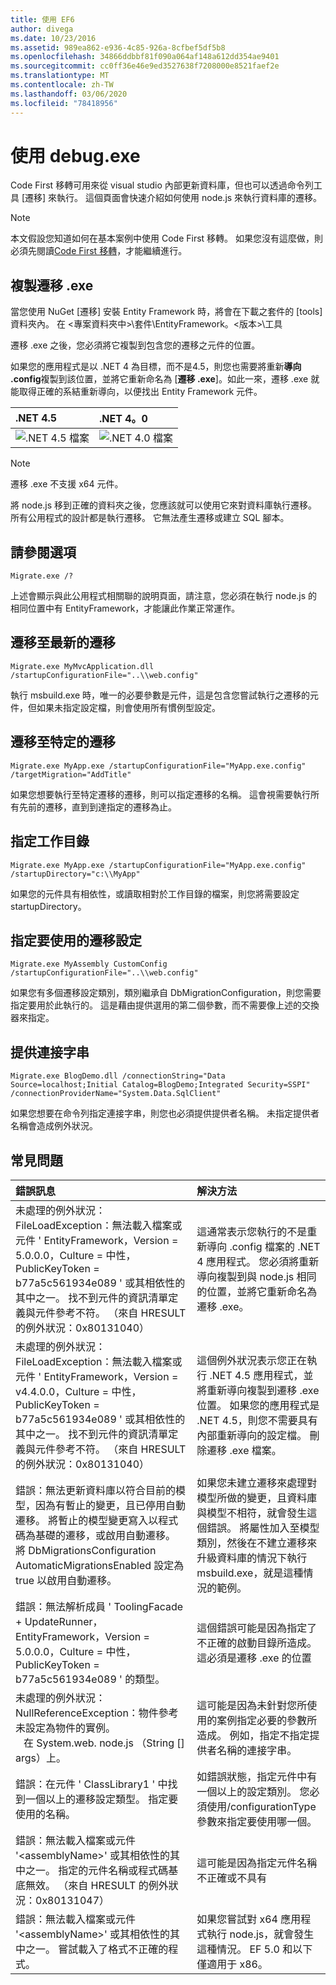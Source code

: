 ```yaml
---
title: 使用 EF6
author: divega
ms.date: 10/23/2016
ms.assetid: 989ea862-e936-4c85-926a-8cfbef5df5b8
ms.openlocfilehash: 34866ddbbf81f090a064af148a612dd354ae9401
ms.sourcegitcommit: cc0ff36e46e9ed3527638f7208000e8521faef2e
ms.translationtype: MT
ms.contentlocale: zh-TW
ms.lasthandoff: 03/06/2020
ms.locfileid: "78418956"
---
```

# <a name="using-migrateexe"></a>使用 debug.exe
Code First 移轉可用來從 visual studio 內部更新資料庫，但也可以透過命令列工具 [遷移] 來執行。 這個頁面會快速介紹如何使用 node.js 來執行資料庫的遷移。

> [!NOTE]
> 本文假設您知道如何在基本案例中使用 Code First 移轉。 如果您沒有這麼做，則必須先閱讀[Code First 移轉](~/ef6/modeling/code-first/migrations/index.md)，才能繼續進行。

## <a name="copy-migrateexe"></a>複製遷移 .exe

當您使用 NuGet [遷移] 安裝 Entity Framework 時，將會在下載之套件的 [tools] 資料夾內。 在 &lt;專案資料夾中&gt;\\套件\\EntityFramework。&lt;版本&gt;\\工具

遷移 .exe 之後，您必須將它複製到包含您的遷移之元件的位置。

如果您的應用程式是以 .NET 4 為目標，而不是4.5，則您也需要將重新**導向 .config**複製到該位置，並將它重新命名為 [**遷移 .exe**]。如此一來，遷移 .exe 就能取得正確的系結重新導向，以便找出 Entity Framework 元件。

| .NET 4.5                                      | .NET 4。0                                      |
|:----------------------------------------------|:----------------------------------------------|
| ![.NET 4.5 檔案](~/ef6/media/net45files.png) | ![.NET 4.0 檔案](~/ef6/media/net40files.png) |

> [!NOTE]
> 遷移 .exe 不支援 x64 元件。

將 node.js 移到正確的資料夾之後，您應該就可以使用它來對資料庫執行遷移。 所有公用程式的設計都是執行遷移。 它無法產生遷移或建立 SQL 腳本。

## <a name="see-options"></a>請參閱選項

``` console
Migrate.exe /?
```

上述會顯示與此公用程式相關聯的說明頁面，請注意，您必須在執行 node.js 的相同位置中有 EntityFramework，才能讓此作業正常運作。

## <a name="migrate-to-the-latest-migration"></a>遷移至最新的遷移

``` console
Migrate.exe MyMvcApplication.dll /startupConfigurationFile="..\\web.config"
```

執行 msbuild.exe 時，唯一的必要參數是元件，這是包含您嘗試執行之遷移的元件，但如果未指定設定檔，則會使用所有慣例型設定。

## <a name="migrate-to-a-specific-migration"></a>遷移至特定的遷移

``` console
Migrate.exe MyApp.exe /startupConfigurationFile="MyApp.exe.config" /targetMigration="AddTitle"
```

如果您想要執行至特定遷移的遷移，則可以指定遷移的名稱。 這會視需要執行所有先前的遷移，直到到達指定的遷移為止。

## <a name="specify-working-directory"></a>指定工作目錄

``` console
Migrate.exe MyApp.exe /startupConfigurationFile="MyApp.exe.config" /startupDirectory="c:\\MyApp"
```

如果您的元件具有相依性，或讀取相對於工作目錄的檔案，則您將需要設定 startupDirectory。

## <a name="specify-migration-configuration-to-use"></a>指定要使用的遷移設定

``` console
Migrate.exe MyAssembly CustomConfig /startupConfigurationFile="..\\web.config"
```

如果您有多個遷移設定類別，類別繼承自 DbMigrationConfiguration，則您需要指定要用於此執行的。 這是藉由提供選用的第二個參數，而不需要像上述的交換器來指定。

## <a name="provide-connection-string"></a>提供連接字串

``` console
Migrate.exe BlogDemo.dll /connectionString="Data Source=localhost;Initial Catalog=BlogDemo;Integrated Security=SSPI" /connectionProviderName="System.Data.SqlClient"
```

如果您想要在命令列指定連接字串，則您也必須提供提供者名稱。 未指定提供者名稱會造成例外狀況。

## <a name="common-problems"></a>常見問題

| 錯誤訊息                                                                                                                                                                                                                                                                                                                      | 解決方法                                                                                                                                                                                                                                                                                             |
|:-----------------------------------------------------------------------------------------------------------------------------------------------------------------------------------------------------------------------------------------------------------------------------------------------------------------------------------|:-----------------------------------------------------------------------------------------------------------------------------------------------------------------------------------------------------------------------------------------------------------------------------------------------------|
| 未處理的例外狀況： FileLoadException：無法載入檔案或元件 ' EntityFramework，Version = 5.0.0.0，Culture = 中性，PublicKeyToken = b77a5c561934e089 ' 或其相依性的其中之一。 找不到元件的資訊清單定義與元件參考不符。 （來自 HRESULT 的例外狀況：0x80131040）         | 這通常表示您執行的不是重新導向 .config 檔案的 .NET 4 應用程式。 您必須將重新導向複製到與 node.js 相同的位置，並將它重新命名為遷移 .exe。                                                                                       |
| 未處理的例外狀況： FileLoadException：無法載入檔案或元件 ' EntityFramework，Version = v4.4.0.0，Culture = 中性，PublicKeyToken = b77a5c561934e089 ' 或其相依性的其中之一。 找不到元件的資訊清單定義與元件參考不符。 （來自 HRESULT 的例外狀況：0x80131040）          | 這個例外狀況表示您正在執行 .NET 4.5 應用程式，並將重新導向複製到遷移 .exe 位置。 如果您的應用程式是 .NET 4.5，則您不需要具有內部重新導向的設定檔。 刪除遷移 .exe 檔案。                                    |
| 錯誤：無法更新資料庫以符合目前的模型，因為有暫止的變更，且已停用自動遷移。 將暫止的模型變更寫入以程式碼為基礎的遷移，或啟用自動遷移。 將 DbMigrationsConfiguration AutomaticMigrationsEnabled 設定為 true 以啟用自動遷移。 | 如果您未建立遷移來處理對模型所做的變更，且資料庫與模型不相符，就會發生這個錯誤。 將屬性加入至模型類別，然後在不建立遷移來升級資料庫的情況下執行 msbuild.exe，就是這種情況的範例。 |
| 錯誤：無法解析成員 ' ToolingFacade + UpdateRunner，EntityFramework，Version = 5.0.0.0，Culture = 中性，PublicKeyToken = b77a5c561934e089 ' 的類型。                                                                                                                                       | 這個錯誤可能是因為指定了不正確的啟動目錄所造成。 這必須是遷移 .exe 的位置                                                                                                                                                                                      |
| 未處理的例外狀況： NullReferenceException：物件參考未設定為物件的實例。 <br/>   在 System.web. node.js （String [] args）上。                                                                                                                                             | 這可能是因為未針對您所使用的案例指定必要的參數所造成。 例如，指定不指定提供者名稱的連接字串。                                                                                                                        |
| 錯誤：在元件 ' ClassLibrary1 ' 中找到一個以上的遷移設定類型。 指定要使用的名稱。                                                                                                                                                                                                  | 如錯誤狀態，指定元件中有一個以上的設定類別。 您必須使用/configurationType 參數來指定要使用哪一個。                                                                                                                                           |
| 錯誤：無法載入檔案或元件 '&lt;assemblyName&gt;' 或其相依性的其中之一。 指定的元件名稱或程式碼基底無效。 （來自 HRESULT 的例外狀況：0x80131047）                                                                                                                                                    | 這可能是因為指定元件名稱不正確或不具有                                                                                                                                                                                                                          |
| 錯誤：無法載入檔案或元件 '&lt;assemblyName&gt;' 或其相依性的其中之一。 嘗試載入了格式不正確的程式。                                                                                                                                                                          | 如果您嘗試對 x64 應用程式執行 node.js，就會發生這種情況。 EF 5.0 和以下僅適用于 x86。                                                                                                                                                                                |
